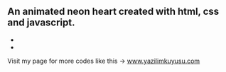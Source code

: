 An animated neon heart created with html, css and javascript.
-
-
-
Visit my page for more codes like this -> www.yazilimkuyusu.com
